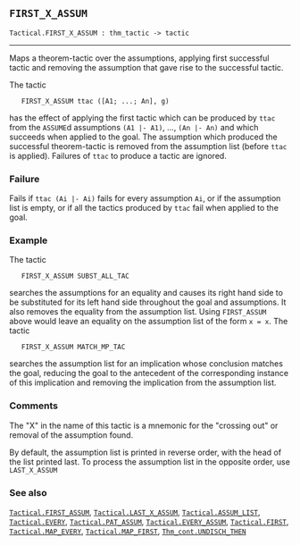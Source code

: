 ## `FIRST_X_ASSUM`

``` hol4
Tactical.FIRST_X_ASSUM : thm_tactic -> tactic
```

------------------------------------------------------------------------

Maps a theorem-tactic over the assumptions, applying first successful
tactic and removing the assumption that gave rise to the successful
tactic.

The tactic

``` hol4
   FIRST_X_ASSUM ttac ([A1; ...; An], g)
```

has the effect of applying the first tactic which can be produced by
`ttac` from the `ASSUME`d assumptions `(A1 |- A1)`, ..., `(An |- An)`
and which succeeds when applied to the goal. The assumption which
produced the successful theorem-tactic is removed from the assumption
list (before `ttac` is applied). Failures of `ttac` to produce a tactic
are ignored.

### Failure

Fails if `ttac (Ai |- Ai)` fails for every assumption `Ai`, or if the
assumption list is empty, or if all the tactics produced by `ttac` fail
when applied to the goal.

### Example

The tactic

``` hol4
   FIRST_X_ASSUM SUBST_ALL_TAC
```

searches the assumptions for an equality and causes its right hand side
to be substituted for its left hand side throughout the goal and
assumptions. It also removes the equality from the assumption list.
Using `FIRST_ASSUM` above would leave an equality on the assumption list
of the form `x = x`. The tactic

``` hol4
   FIRST_X_ASSUM MATCH_MP_TAC
```

searches the assumption list for an implication whose conclusion matches
the goal, reducing the goal to the antecedent of the corresponding
instance of this implication and removing the implication from the
assumption list.

### Comments

The "X" in the name of this tactic is a mnemonic for the "crossing out"
or removal of the assumption found.

By default, the assumption list is printed in reverse order, with the
head of the list printed last. To process the assumption list in the
opposite order, use `LAST_X_ASSUM`

### See also

[`Tactical.FIRST_ASSUM`](#Tactical.FIRST_ASSUM),
[`Tactical.LAST_X_ASSUM`](#Tactical.LAST_X_ASSUM),
[`Tactical.ASSUM_LIST`](#Tactical.ASSUM_LIST),
[`Tactical.EVERY`](#Tactical.EVERY),
[`Tactical.PAT_ASSUM`](#Tactical.PAT_ASSUM),
[`Tactical.EVERY_ASSUM`](#Tactical.EVERY_ASSUM),
[`Tactical.FIRST`](#Tactical.FIRST),
[`Tactical.MAP_EVERY`](#Tactical.MAP_EVERY),
[`Tactical.MAP_FIRST`](#Tactical.MAP_FIRST),
[`Thm_cont.UNDISCH_THEN`](#Thm_cont.UNDISCH_THEN)
